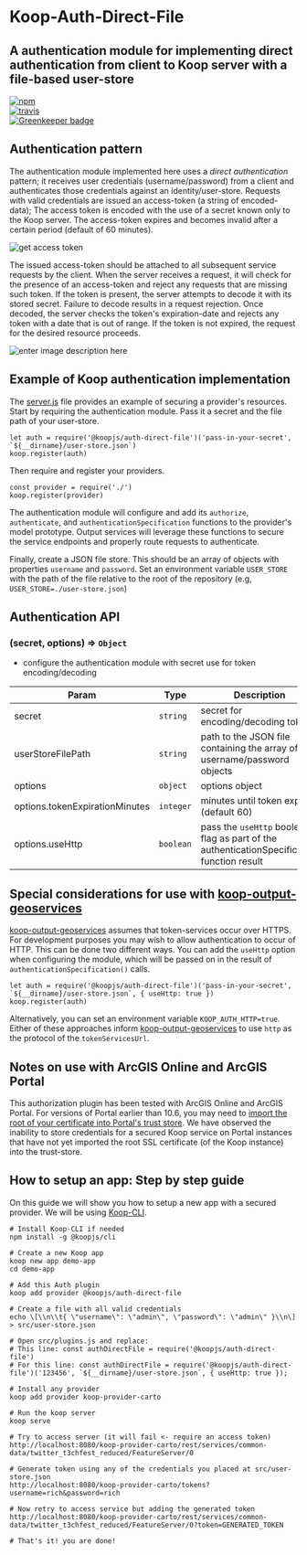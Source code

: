 # Koop-Auth-Direct-File
## A authentication module for implementing direct authentication from client to Koop server with a file-based user-store

[![npm][npm-image]][npm-url]  
[![travis][travis-image]][travis-url]  
[![Greenkeeper badge][greenkeeper-image]][greenkeeper-url]  

## Authentication pattern

The authentication module implemented here uses a *direct authentication* pattern; it receives user credentials (username/password) from a client and authenticates those credentials against an identity/user-store. Requests with valid credentials are issued an access-token (a string of encoded-data); The access token is encoded with the use of a secret known only to the Koop server. The access-token expires and becomes invalid after a certain period (default of 60 minutes).

![get access token](https://gist.githubusercontent.com/rgwozdz/e44f3686abe40360532fbcc6dccf225d/raw/9768df32fc62e99ce7383c124cab8efdf45b1e18/koop-direct-auth-access-token.png)

The issued access-token should be attached to all subsequent service requests by the client. When the server receives a request, it will check for the presence of an access-token and reject any requests that are missing such token. If the token is present, the server attempts to decode it with its stored secret. Failure to decode results in a request rejection. Once decoded, the server checks the token's expiration-date and rejects any token with a date that is out of range. If the token is not expired, the request for the desired resource proceeds.

![enter image description here](https://gist.githubusercontent.com/rgwozdz/e44f3686abe40360532fbcc6dccf225d/raw/9768df32fc62e99ce7383c124cab8efdf45b1e18/koop-direct-auth-resources.png)

## Example of Koop authentication implementation

The [server.js](./server.js) file provides an example of securing a provider's resources. Start by requiring the authentication module. Pass it a secret and the file path of your user-store.

    let auth = require('@koopjs/auth-direct-file')('pass-in-your-secret', `${__dirname}/user-store.json`)
    koop.register(auth)

Then require and register your providers.  

    const provider = require('./')
    koop.register(provider)

The authentication module will configure and add its `authorize`, `authenticate`, and `authenticationSpecification` functions to the provider's model prototype.  Output services will leverage these functions to secure the service endpoints and properly route requests to authenticate.

Finally, create a JSON file store.  This should be an array of objects with properties `username` and `password`.  Set an environment variable `USER_STORE` with the path of the file relative to the root of the repository (e.g, `USER_STORE=./user-store.json`)

## Authentication API

### (secret, options) ⇒ <code>Object</code>
* configure the authentication module with secret use for token encoding/decoding

| Param | Type | Description |
| --- | --- | --- |
| secret | <code>string</code> | secret for encoding/decoding tokens |
| userStoreFilePath | <code>string</code> | path to the JSON file containing the array of username/password objects |
| options | <code>object</code> | options object |
| options.tokenExpirationMinutes | <code>integer</code> | minutes until token expires (default 60) |
| options.useHttp | <code>boolean</code> | pass the `useHttp` boolean flag as part of the authenticationSpecification function result|

## Special considerations for use with [koop-output-geoservices](https://github.com/koopjs/koop-output-geoservices)
[koop-output-geoservices](https://github.com/koopjs/koop-output-geoservices) assumes that token-services occur over HTTPS.  For development purposes you may wish to allow authentication to occur of HTTP.  This can be done two different ways.  You can add the `useHttp` option when configuring the module, which will be passed on in the result of `authenticationSpecification()` calls.

    let auth = require('@koopjs/auth-direct-file')('pass-in-your-secret', `${__dirname}/user-store.json`, { useHttp: true })
    koop.register(auth)

Alternatively, you can set an environment variable `KOOP_AUTH_HTTP=true`.  Either of these approaches inform [koop-output-geoservices](https://github.com/koopjs/koop-output-geoservices) to use `http` as the protocol of the `tokenServicesUrl`.

## Notes on use with ArcGIS Online and ArcGIS Portal  
This authorization plugin has been tested with ArcGIS Online and ArcGIS Portal.  For versions of Portal earlier than 10.6, you may need to [import the root of your certificate into Portal's trust store](http://enterprise.arcgis.com/en/portal/10.5/administer/linux/import-a-certificate-into-the-portal.htm). We have observed the inability to store credentials for a secured Koop service on Portal instances that have not yet imported the root SSL certificate (of the Koop instance) into the trust-store.

[npm-image]: https://img.shields.io/npm/v/@koopjs/auth-direct-file.svg?style=flat-square
[npm-url]: https://www.npmjs.com/package/@koopjs/auth-direct-file
[travis-image]: https://travis-ci.org/koopjs/koop-auth-direct-file.svg?style=flat-square
[travis-url]: https://travis-ci.org/koopjs/koop-auth-direct-file
[greenkeeper-image]: https://badges.greenkeeper.io/koopjs/koop-auth-direct-file.svg
[greenkeeper-url]: https://greenkeeper.io/

## How to setup an app: Step by step guide

On this guide we will show you how to setup a new app with a secured provider. We will be using [Koop-CLI](https://github.com/koopjs/koop-cli).

```
# Install Koop-CLI if needed
npm install -g @koopjs/cli

# Create a new Koop app
koop new app demo-app
cd demo-app

# Add this Auth plugin
koop add provider @koopjs/auth-direct-file

# Create a file with all valid credentials
echo \[\\n\\t{ \"username\": \"admin\", \"password\": \"admin\" }\\n\] > src/user-store.json

# Open src/plugins.js and replace:
# This line: const authDirectFile = require('@koopjs/auth-direct-file')
# For this line: const authDirectFile = require('@koopjs/auth-direct-file')('123456', `${__dirname}/user-store.json`, { useHttp: true });

# Install any provider
koop add provider koop-provider-carto

# Run the koop server
koop serve

# Try to access server (it will fail <- require an access token)
http://localhost:8080/koop-provider-carto/rest/services/common-data/twitter_t3chfest_reduced/FeatureServer/0

# Generate token using any of the credentials you placed at src/user-store.json
http://localhost:8080/koop-provider-carto/tokens?username=rich&password=rich

# Now retry to access service but adding the generated token
http://localhost:8080/koop-provider-carto/rest/services/common-data/twitter_t3chfest_reduced/FeatureServer/0?token=GENERATED_TOKEN

# That's it! you are done!
```

